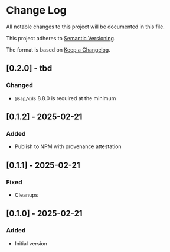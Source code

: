 # Change Log

All notable changes to this project will be documented in this file.

This project adheres to [Semantic Versioning](https://semver.org/).

The format is based on [Keep a Changelog](https://keepachangelog.com/).

## [0.2.0] - tbd

### Changed

- `@sap/cds` 8.8.0 is required at the minimum

## [0.1.2] - 2025-02-21

### Added

- Publish to NPM with provenance attestation

## [0.1.1] - 2025-02-21

### Fixed

- Cleanups

## [0.1.0] - 2025-02-21

### Added

- Initial version
